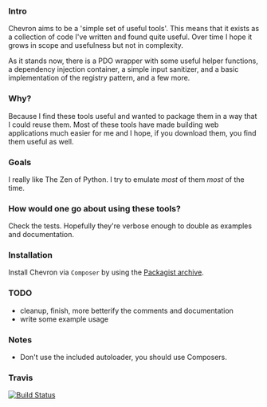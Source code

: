 ### Intro ###

Chevron aims to be a 'simple set of useful tools'. This means that it
exists as a collection of code I've written and found quite useful. Over
time I hope it grows in scope and usefulness but not in complexity.

As it stands now, there is a PDO wrapper with some useful helper
functions, a dependency injection container, a simple input sanitizer,
and a basic implementation of the registry pattern, and a few more.

### Why? ###

Because I find these tools useful and wanted to package them in a way
that I could reuse them. Most of these tools have made building web
applications much easier for me and I hope, if you download them, you
find them useful as well.

### Goals ###

I really like The Zen of Python. I try to emulate *most* of them *most*
of the time.

### How would one go about using these tools? ###

Check the tests. Hopefully they're verbose enough to double as examples
and documentation.

### Installation ###

Install Chevron via `Composer` by using the [Packagist archive](https://packagist.org/packages/chevron/chevron).

### TODO ###

  - cleanup, finish, more betterify the comments and documentation
  - write some example usage

### Notes ###

  - Don't use the included autoloader, you should use Composers.

### Travis ###

[![Build Status](https://travis-ci.org/henderjon/chevron.png)](https://travis-ci.org/henderjon/chevron)



